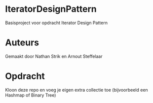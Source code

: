 # IteratorDesignPattern
Basisproject voor opdracht Iterator Design Pattern 

# Auteurs
Gemaakt door Nathan Strik en Arnout Steffelaar

# Opdracht
Kloon deze repo en voeg je eigen extra collectie toe (bijvoorbeeld een Hashmap of Binary Tree)
